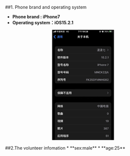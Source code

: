 ##1. Phone brand and operating system
* **Phone brand : iPhone7**
*  **Operating system：iOS15.2.1**
<p align = "center">  
<img src="./The%20branch%20and%20system%20of%20the%20mobile%20phone.jpg"  style="width:200px" />
</p>
##2.The volunteer infomation
* **sex:male**
* **age:25**